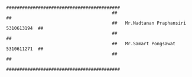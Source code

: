 
											###########################################
											##						 	  			 ##
											##   Mr.Nadtanan Praphansiri 5310613194  ##
											##						 	  			 ##
											##   Mr.Samart Pongsawat	 5310611271	 ##
											##						 	  			 ##
											###########################################